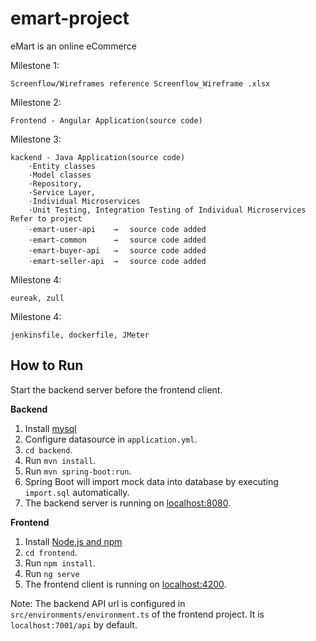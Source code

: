# emart-project

eMart is an online eCommerce

Milestone 1:

    Screenflow/Wireframes reference Screenflow_Wireframe .xlsx

Milestone 2:

    Frontend - Angular Application(source code)

Milestone 3:

    kackend - Java Application(source code)
        ·Entity classes
        ·Model classes
        ·Repository,
        ·Service Layer,
        ·Individual Microservices
        ·Unit Testing, Integration Testing of Individual Microservices
    Refer to project
        ·emart-user-api    →　 source code added
        ·emart-common      →　 source code added
        ·emart-buyer-api   →　 source code added
        ·emart-seller-api  →　 source code added

Milestone 4:

    eureak, zull

Milestone 4:

    jenkinsfile, dockerfile, JMeter


## How to Run

Start the backend server before the frontend client.  

**Backend**

  1. Install [mysql](https://www.mysql.org/download/) 
  2. Configure datasource in `application.yml`.
  3. `cd backend`.
  4. Run `mvn install`.
  5. Run `mvn spring-boot:run`.
  6. Spring Boot will import mock data into database by executing `import.sql` automatically.
  7. The backend server is running on [localhost:8080]().

**Frontend**
  1. Install [Node.js and npm](https://www.npmjs.com/get-npm)
  2. `cd frontend`.
  3. Run `npm install`.
  4. Run `ng serve`
  5. The frontend client is running on [localhost:4200]().
  
Note: The backend API url is configured in `src/environments/environment.ts` of the frontend project. It is `localhost:7001/api` by default.
